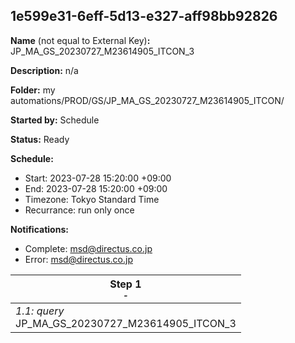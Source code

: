 ## 1e599e31-6eff-5d13-e327-aff98bb92826

**Name** (not equal to External Key)**:** JP_MA_GS_20230727_M23614905_ITCON_3

**Description:** n/a

**Folder:** my automations/PROD/GS/JP_MA_GS_20230727_M23614905_ITCON/

**Started by:** Schedule

**Status:** Ready

**Schedule:**

* Start: 2023-07-28 15:20:00 +09:00
* End: 2023-07-28 15:20:00 +09:00
* Timezone: Tokyo Standard Time
* Recurrance: run only once

**Notifications:**

* Complete: msd@directus.co.jp
* Error: msd@directus.co.jp

| Step 1<br>_<small>-</small>_ |
| --- |
| _1.1: query_<br>JP_MA_GS_20230727_M23614905_ITCON_3 |
